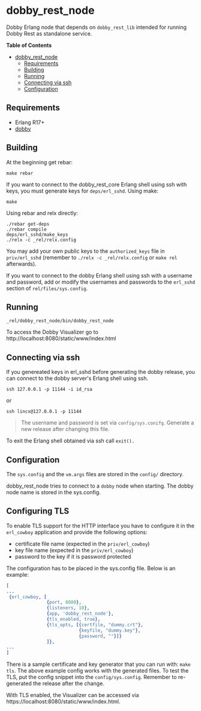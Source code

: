 # dobby_rest_node

Dobby Erlang node that depends on `dobby_rest_lib` intended for running
Dobby Rest as standalone service.

<!-- markdown-toc start - Don't edit this section. Run M-x markdown-toc/generate-toc again -->
**Table of Contents**

- [dobby_rest_node](#dobbyrestnode)
    - [Requirements](#requirements)
    - [Building](#building)
    - [Running](#running)
    - [Connecting via ssh](#connecting-via-ssh)
    - [Configuration](#configuration)

<!-- markdown-toc end -->


## Requirements
- Erlang R17+
- [dobby](https://github.com/FlowForwarding/dobby)

## Building
At the beginning get rebar:
```shell
make rebar
```

If you want to connect to the dobby_rest_core Erlang shell using ssh with
keys, you must
generate keys for `deps/erl_sshd`.  Using make:
```shell
make
```
Using rebar and relx directly:
```shell
./rebar get-deps
./rebar compile
deps/erl_sshd/make_keys
./relx -c _rel/relx.config
```
You may add your own public keys to the `authorized_keys` file in
`priv/erl_sshd` (remember to `./relx -c _rel/relx.config` or `make rel`
afterwards).

If you want to connect to the dobby Erlang shell using ssh with
a username and password,
add or modify the usernames and passwords
to the `erl_sshd` section of `rel/files/sys.config`.

## Running
```shell
_rel/dobby_rest_node/bin/dobby_rest_node
```

To access the Dobby Visualizer go to http://localhost:8080/static/www/index.html

## Connecting via ssh
If you genereated keys in erl_sshd before generating the dobby release,
you can connect to the dobby server's Erlang shell using ssh.
```shell
ssh 127.0.0.1 -p 11144 -i id_rsa
```

or

```shell
ssh lincx@127.0.0.1 -p 11144
```

> The username and password is set via `config/sys.conifg`. Generate
> a new release after changing this file.

To exit the Erlang shell obtained via ssh call `exit().`

## Configuration

The `sys.config` and the `vm.args` files are stored in the `config/` directory.

dobby_rest_node tries to connect to a `dobby` node when starting. The dobby
node name is stored in the sys.config.


## Configuring TLS

To enable TLS support for the HTTP interface you have to configure it in the `erl_cowboy`
application and provide the following options:

* certificate file name (expected in the `priv/erl_cowboy`)
* key file name (expected in the `priv/erl_cowboy`)
* password to the key if it is password protected

The configuration has to be placed in the sys.config file. Below is an example:
```erlang
[
...
 {erl_cowboy, [
               {port, 8080},
               {listeners, 10},
               {app, 'dobby_rest_node'},
               {tls_enabled, true},
               {tls_opts, [{certfile, "dummy.crt"},
                           {keyfile, "dummy.key"},
                           {password, ""}]}
               ]},
...
]
```

There is a sample certificate and key generator that you can run with:
`make tls`.
The above example config works with the generated files. To test the TLS,
put the config snippet into the `config/sys.config`. Remember
to re-generated the release after the change.

With TLS enabled, the Visualizer can be accessed via https://localhost:8080/static/www/index.html.
